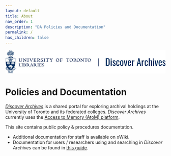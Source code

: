 ```yaml
---
layout: default
title: About
nav_order: 1
description: "DA Policies and Documentation"
permalink: /
has_children: false
---
```

![Discover Archives Logo](img/logo.jpg)

# Policies and Documentation

*[Discover Archives](https://discoverarchives.library.utoronto.ca/)* is a shared portal for exploring archival holdings at the University of Toronto and its federated colleges. *Discover Archives* currently uses the [Access to Memory (AtoM) platform](https://www.accesstomemory.org/en/docs/latest/).

This site contains public policy & procedures documentation. 
* Additional documentation for staff is available on xWiki.  
* Documentation for users / researchers using and searching in *Discover Archives* can be found in [this guide](https://guides.library.utoronto.ca/discover_archives_searchtips). 